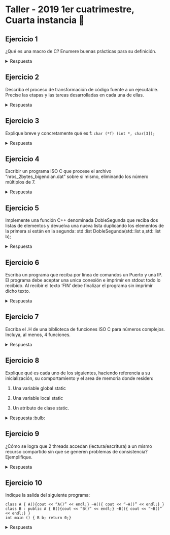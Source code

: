 # Taller - 2019 1er cuatrimestre, Cuarta instancia :dart:


## Ejercicio 1

¿Qué es una macro de C? Enumere buenas prácticas para su definición.

<details>
<summary> Respuesta </summary>


</details>

## Ejercicio 2

Describa el proceso de transformación de código fuente a un ejecutable. Precise las etapas y
las tareas desarrolladas en cada una de ellas.


<details>
<summary> Respuesta </summary>


</details>

## Ejercicio 3
Explique breve y concretamente qué es f:
`char (*f) (int *, char[3]);`


<details>
<summary> Respuesta </summary>


</details>

## Ejercicio 4

Escribir un programa ISO C que procese el archivo “nros_2bytes_bigendian.dat” sobre sí
mismo, eliminando los número múltiplos de 7.


<details>
<summary> Respuesta </summary>


</details>


## Ejercicio 5

Implemente una función C++ denominada DobleSegunda que reciba dos listas de elementos
y devuelva una nueva lista duplicando los elementos de la primera si están en la segunda:
std::list<T> DobleSegunda(std::list<T> a,std::list<T> b);


<details>
<summary> Respuesta </summary>


</details>

## Ejercicio 6

Escriba un programa que reciba por línea de comandos un Puerto y una IP. El programa debe
aceptar una unica conexión e imprimir en stdout todo lo recibido. Al recibir el texto ‘FIN’ debe
finalizar el programa sin imprimir dicho texto.


<details>
<summary> Respuesta </summary>


</details>

## Ejercicio 7

Escriba el .H de una biblioteca de funciones ISO C para números complejos. Incluya, al
menos, 4 funciones.


<details>
<summary> Respuesta </summary>


</details>

## Ejercicio 8

Explique qué es cada uno de los siguientes, haciendo referencia a su inicialización, su
comportamiento y el area de memoria donde residen:

1. Una variable global static

2. Una variable local static

3. Un atributo de clase static.

<details>
<summary> Respuesta :bulb:</b></summary>

---

1. Una variable global static es una variable que puede se puede hacer referencia dentro del archivo donde se la declaró ya que al ser static no puede ser exportada por el linker. Reside en el datasegment y si no se la definio explicitamente se le dara un valor NULL. Su lifetime es la misma que el archivo

2. Una variable local static es una variable que al ser local solo se le va a poder hacer referencia en la funcion que se la haya declarado y morira al salir de esta.

3. Un atributo de una clase static se almacena en el data segment. En caso de no inicializarla explicitamente, se le dara al momento de compilacion un valor nulo. Su visibilidad es restringida a la clase que lo define si es que es un atributo privado. En caso de ser publico va a poder ser accedida al anteponer el nombre de la clase.

---

</details>

## Ejercicio 9

¿Cómo se logra que 2 threads accedan (lectura/escritura) a un mismo recurso compartido sin
que se generen problemas de consistencia? Ejemplifique.


<details>
<summary> Respuesta </summary>


</details>

## Ejercicio 10

Indique la salida del siguiente programa:
```
class A { A(){cout << “A()” << endl;} ~A(){ cout << “~A()” << endl;} }
class B : public A { B(){cout << “B()” << endl;} ~B(){ cout << “~B()” << endl;} }
int main () { B b; return 0;}
```


<details>
<summary> Respuesta </summary>


</details>
